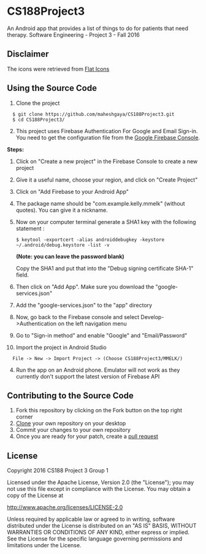 # CS188Project3
An Android app that provides a list of things to do for patients that need therapy. Software Engineering - Project 3 - Fall 2016

## Disclaimer
The icons were retrieved from [Flat Icons](http://www.flaticon.com/)

## Using the Source Code
1. Clone the project 

  ```
    $ git clone https://github.com/maheshgaya/CS188Project3.git
    $ cd CS188Project3/
  ```
  
2. This project uses Firebase Authentication For Google and Email Sign-in. You need to get the configuration file from
the [Google Firebase Console](https://console.firebase.google.com).

  **Steps:**
  
  1. Click on "Create a new project" in the Firebase Console to create a new project
  2. Give it a useful name, choose your region, and click on "Create Project"
  3. Click on "Add Firebase to your Android App"
  4. The package name should be "com.example.kelly.mmelk" (without quotes). You can give it a nickname.
  5. Now on your computer terminal generate a SHA1 key with the following statement :
  
      ```
      $ keytool -exportcert -alias androiddebugkey -keystore ~/.android/debug.keystore -list -v
      ```
      
      **(Note: you can leave the password blank)**
      
     Copy the SHA1 and put that into the "Debug signing certificate SHA-1" field.
  6. Then click on "Add App". Make sure you download the "google-services.json"
  7. Add the "google-services.json" to the "app" directory
  8. Now, go back to the Firebase console and select Develop->Authentication on the left navigation menu
  9. Go to "Sign-in method" and enable "Google" and "Email/Password"
  
3. Import the project in Android Studio

  ```
    File -> New -> Import Project -> (Choose CS188Project3/MMELK/)
  ```
4. Run the app on an Android phone. Emulator will not work as they currently don't support the latest version of Firebase API

## Contributing to the Source Code
1. Fork this repository by clicking on the Fork button on the top right corner
2. [Clone](https://help.github.com/articles/cloning-a-repository/) your own repository on your desktop
3. Commit your changes to your own repository
4. Once you are ready for your patch, create a [pull request](https://yangsu.github.io/pull-request-tutorial/)

## License

  Copyright 2016 CS188 Project 3 Group 1

Licensed under the Apache License, Version 2.0 (the "License"); you may not use this file except in compliance with the License. You may obtain a copy of the License at

http://www.apache.org/licenses/LICENSE-2.0

Unless required by applicable law or agreed to in writing, software distributed under the License is distributed on an "AS IS" BASIS, WITHOUT WARRANTIES OR CONDITIONS OF ANY KIND, either express or implied. See the License for the specific language governing permissions and limitations under the License.

